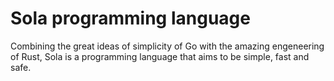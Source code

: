 # Sola programming language
Combining the great ideas of simplicity of Go with the amazing engeneering of Rust, Sola is a programming language that aims to be simple, fast and safe.